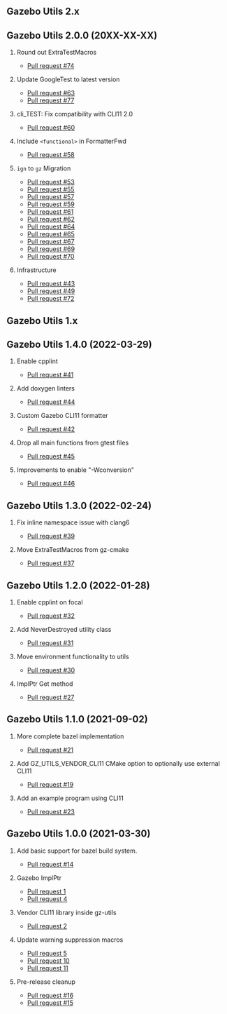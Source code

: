 ## Gazebo Utils 2.x

## Gazebo Utils 2.0.0 (20XX-XX-XX)

1. Round out ExtraTestMacros
    * [Pull request #74](https://github.com/gazebosim/gz-utils/pull/74)

1. Update GoogleTest to latest version
    * [Pull request #63](https://github.com/gazebosim/gz-utils/pull/63)
    * [Pull request #77](https://github.com/gazebosim/gz-utils/pull/77)

1. cli_TEST: Fix compatibility with CLI11 2.0
    * [Pull request #60](https://github.com/gazebosim/gz-utils/pull/60)

1. Include `<functional>` in FormatterFwd
    * [Pull request #58](https://github.com/gazebosim/gz-utils/pull/58)

1. `ign` to `gz` Migration
    * [Pull request #53](https://github.com/gazebosim/gz-utils/pull/53)
    * [Pull request #55](https://github.com/gazebosim/gz-utils/pull/55)
    * [Pull request #57](https://github.com/gazebosim/gz-utils/pull/57)
    * [Pull request #59](https://github.com/gazebosim/gz-utils/pull/59)
    * [Pull request #61](https://github.com/gazebosim/gz-utils/pull/61)
    * [Pull request #62](https://github.com/gazebosim/gz-utils/pull/62)
    * [Pull request #64](https://github.com/gazebosim/gz-utils/pull/64)
    * [Pull request #65](https://github.com/gazebosim/gz-utils/pull/65)
    * [Pull request #67](https://github.com/gazebosim/gz-utils/pull/67)
    * [Pull request #69](https://github.com/gazebosim/gz-utils/pull/69)
    * [Pull request #70](https://github.com/gazebosim/gz-utils/pull/70)

1. Infrastructure
    * [Pull request #43](https://github.com/gazebosim/gz-utils/pull/43)
    * [Pull request #49](https://github.com/gazebosim/gz-utils/pull/49)
    * [Pull request #72](https://github.com/gazebosim/gz-utils/pull/72)

## Gazebo Utils 1.x

## Gazebo Utils 1.4.0 (2022-03-29)

1. Enable cpplint
    * [Pull request #41](https://github.com/gazebosim/gz-utils/pull/41)

1. Add doxygen linters
    * [Pull request #44](https://github.com/gazebosim/gz-utils/pull/44)

1. Custom Gazebo CLI11 formatter
    * [Pull request #42](https://github.com/gazebosim/gz-utils/pull/42)

1. Drop all main functions from gtest files
    * [Pull request #45](https://github.com/gazebosim/gz-utils/pull/45)

1. Improvements to enable "-Wconversion"
    * [Pull request #46](https://github.com/gazebosim/gz-utils/pull/46)

## Gazebo Utils 1.3.0 (2022-02-24)

1. Fix inline namespace issue with clang6
    * [Pull request #39](https://github.com/gazebosim/gz-utils/pull/39)

1. Move ExtraTestMacros from gz-cmake
    * [Pull request #37](https://github.com/gazebosim/gz-utils/pull/37)

## Gazebo Utils 1.2.0 (2022-01-28)

1. Enable cpplint on focal
    * [Pull request #32](https://github.com/gazebosim/gz-utils/pull/32)

1. Add NeverDestroyed utility class
    * [Pull request #31](https://github.com/gazebosim/gz-utils/pull/31)

1. Move environment functionality to utils
    * [Pull request #30](https://github.com/gazebosim/gz-utils/pull/30)

1. ImplPtr Get method
    * [Pull request #27](https://github.com/gazebosim/gz-utils/pull/27)

## Gazebo Utils 1.1.0 (2021-09-02)

1. More complete bazel implementation
    * [Pull request #21](https://github.com/gazebosim/gz-utils/pull/21)

1. Add GZ_UTILS_VENDOR_CLI11 CMake option to optionally use external CLI11
    * [Pull request #19](https://github.com/gazebosim/gz-utils/pull/19)

1. Add an example program using CLI11
    * [Pull request #23](https://github.com/gazebosim/gz-utils/pull/23)

## Gazebo Utils 1.0.0 (2021-03-30)

1. Add basic support for bazel build system.
    * [Pull request #14](https://github.com/gazebosim/gz-utils/pull/14)

1. Gazebo ImplPtr
    * [Pull request 1](https://github.com/gazebosim/gz-utils/pull/1)
    * [Pull request 4](https://github.com/gazebosim/gz-utils/pull/4)

1. Vendor CLI11 library inside gz-utils
    * [Pull request 2](https://github.com/gazebosim/gz-utils/pull/2)

1. Update warning suppression macros
    * [Pull request 5](https://github.com/gazebosim/gz-utils/pull/5)
    * [Pull request 10](https://github.com/gazebosim/gz-utils/pull/10)
    * [Pull request 11](https://github.com/gazebosim/gz-utils/pull/11)

1. Pre-release cleanup
    * [Pull request #16](https://github.com/gazebosim/gz-utils/pull/16)
    * [Pull request #15](https://github.com/gazebosim/gz-utils/pull/15)
